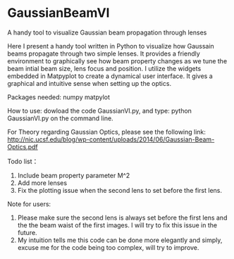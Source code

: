 # GaussianBeamVI
A handy tool to visualize Gaussian beam propagation through lenses

  Here I present a handy tool written in Python to visualize how Gaussain beams propagate through two simple lenses. It provides a friendly 
environment to graphically see how beam property changes as we tune the beam intial beam size, lens focus and position. I utilize
the widgets embedded in Matpyplot to create a dynamical user interface. It gives a graphical and intuitive sense when setting
up the optics. 

Packages needed:
numpy 
matpylot 

How to use: 
dowload the code GaussianVI.py, and type: python GaussianVI.py on the command line.

For Theory regarding Gaussian Optics, please see the following link:
http://nic.ucsf.edu/blog/wp-content/uploads/2014/06/Gaussian-Beam-Optics.pdf

Todo list：
1. Include beam property parameter M^2
2. Add more lenses
3. Fix the plotting issue when the second lens to set before the first lens. 

Note for users:

1. Please make sure the second lens is always set before the first lens and the the beam waist of the first images. I will try to fix this issue in the future.
2. My intuition tells me this code can be done more elegantly and simply, excuse me for the code being too complex, will try to improve. 


